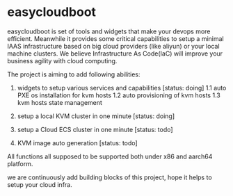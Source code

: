 # easycloudboot

easycloudboot is set of tools and widgets that make your devops more efficient. Meanwhile it provides some critical
capabilities to setup a minimal IAAS infrastructure based on big cloud providers (like aliyun) or your local machine
clusters. We believe Infrastructure As Code(IaC) will improve your business agility with cloud computing.

The project is aiming to add following abilities: 
1. widgets to setup various services and capabilities [status: doing]
  1.1 auto PXE os installation for kvm hosts
  1.2 auto provisioning of kvm hosts
  1.3 kvm hosts state management
  
2. setup a local KVM cluster in one minute [status: doing]
  
3. setup a Cloud ECS cluster in one minute [status: todo]
4. KVM image auto generation [status: todo]

All functions all supposed to be supported both under x86 and aarch64 platform.

we are continuously add building blocks of this project, hope it helps to setup your cloud infra.

